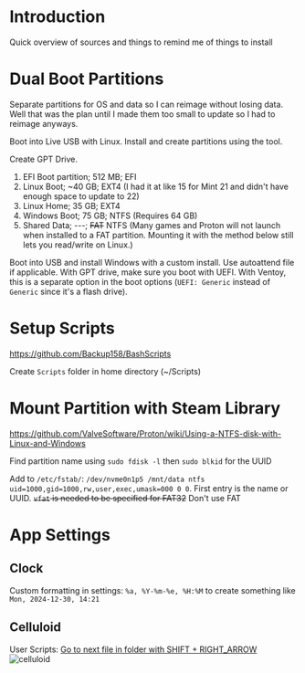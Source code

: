 # Introduction
Quick overview of sources and things to remind me of things to install

# Dual Boot Partitions
Separate partitions for OS and data so I can reimage without losing data. Well that was the plan until I made them too small to update so I had to reimage anyways.

Boot into Live USB with Linux. Install and create partitions using the tool.

Create GPT Drive.

1. EFI Boot partition; 512 MB; EFI
2. Linux Boot; ~40 GB; EXT4          (I had it at like 15 for Mint 21 and didn't have enough space to update to 22)
3. Linux Home; 35 GB; EXT4
4. Windows Boot; 75 GB; NTFS          (Requires 64 GB)
5. Shared Data; ---; ~~FAT~~ NTFS     (Many games and Proton will not launch when installed to a FAT partition. Mounting it with the method below still lets you read/write on Linux.)

Boot into USB and install Windows with a custom install. Use autoattend file if applicable. With GPT drive, make sure you boot with UEFI. With Ventoy, this is a separate option in the boot options (`UEFI: Generic` instead of `Generic` since it's a flash drive).

# Setup Scripts
https://github.com/Backup158/BashScripts

Create `Scripts` folder in home directory (~/Scripts)

# Mount Partition with Steam Library
https://github.com/ValveSoftware/Proton/wiki/Using-a-NTFS-disk-with-Linux-and-Windows

Find partition name using `sudo fdisk -l` then `sudo blkid` for the UUID

Add to `/etc/fstab/`:        `/dev/nvme0n1p5 /mnt/data ntfs uid=1000,gid=1000,rw,user,exec,umask=000 0 0`. First entry is the name or UUID. ~~`vfat` is needed to be specified for FAT32~~ Don't use FAT

# App Settings
## Clock
Custom formatting in settings: `%a, %Y-%m-%e, %H:%M` to create something like `Mon, 2024-12-30, 14:21`
## Celluloid
User Scripts: [Go to next file in folder with SHIFT + RIGHT_ARROW](https://github.com/jonniek/mpv-nextfile)
![celluloid](https://github.com/user-attachments/assets/2596439d-d5fc-4b2b-adc2-17e64496f75b)

